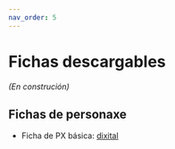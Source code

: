 ```yaml
---
nav_order: 5
---
```

# Fichas descargables

*(En construción)*

## Fichas de personaxe

- Ficha de PX básica: [dixital](fichas/dixital/basica.pdf)